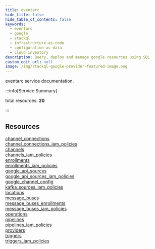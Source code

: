 ```yaml
---
title: eventarc
hide_title: false
hide_table_of_contents: false
keywords:
  - eventarc
  - google
  - stackql
  - infrastructure-as-code
  - configuration-as-data
  - cloud inventory
description: Query, deploy and manage google resources using SQL
custom_edit_url: null
image: /img/stackql-google-provider-featured-image.png
---
```


eventarc service documentation.

:::info[Service Summary]

total resources: __20__  

:::

## Resources
<div class="row">
<div class="providerDocColumn">
<a href="/services/eventarc/channel_connections/">channel_connections</a><br />
<a href="/services/eventarc/channel_connections_iam_policies/">channel_connections_iam_policies</a><br />
<a href="/services/eventarc/channels/">channels</a><br />
<a href="/services/eventarc/channels_iam_policies/">channels_iam_policies</a><br />
<a href="/services/eventarc/enrollments/">enrollments</a><br />
<a href="/services/eventarc/enrollments_iam_policies/">enrollments_iam_policies</a><br />
<a href="/services/eventarc/google_api_sources/">google_api_sources</a><br />
<a href="/services/eventarc/google_api_sources_iam_policies/">google_api_sources_iam_policies</a><br />
<a href="/services/eventarc/google_channel_config/">google_channel_config</a><br />
<a href="/services/eventarc/kafka_sources_iam_policies/">kafka_sources_iam_policies</a>
</div>
<div class="providerDocColumn">
<a href="/services/eventarc/locations/">locations</a><br />
<a href="/services/eventarc/message_buses/">message_buses</a><br />
<a href="/services/eventarc/message_buses_enrollments/">message_buses_enrollments</a><br />
<a href="/services/eventarc/message_buses_iam_policies/">message_buses_iam_policies</a><br />
<a href="/services/eventarc/operations/">operations</a><br />
<a href="/services/eventarc/pipelines/">pipelines</a><br />
<a href="/services/eventarc/pipelines_iam_policies/">pipelines_iam_policies</a><br />
<a href="/services/eventarc/providers/">providers</a><br />
<a href="/services/eventarc/triggers/">triggers</a><br />
<a href="/services/eventarc/triggers_iam_policies/">triggers_iam_policies</a>
</div>
</div>